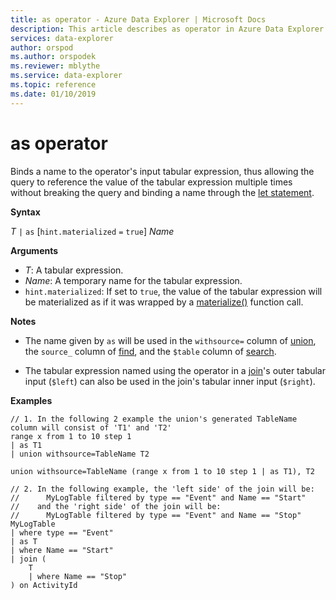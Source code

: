 ```yaml
---
title: as operator - Azure Data Explorer | Microsoft Docs
description: This article describes as operator in Azure Data Explorer.
services: data-explorer
author: orspod
ms.author: orspodek
ms.reviewer: mblythe
ms.service: data-explorer
ms.topic: reference
ms.date: 01/10/2019
---
```

# as operator

Binds a name to the operator's input tabular expression, thus allowing the query
to reference the value of the tabular expression multiple times without breaking
the query and binding a name through the [let statement](letstatement.md).

**Syntax**

*T* `|` `as` [`hint.materialized` `=` `true`] *Name*

**Arguments**

* *T*: A tabular expression.
* *Name*: A temporary name for the tabular expression.
* `hint.materialized`: If set to `true`, the value of the tabular expression will be
  materialized as if it was wrapped by a [materialize()](./materializefunction.md) function
  call.

**Notes**

* The name given by `as` will be used in the `withsource=` column of [union](./unionoperator.md),
  the `source_` column of [find](./findoperator.md),
  and the `$table` column of [search](./searchoperator.md).

* The tabular expression named using the operator in a [join](./joinoperator.md)'s
  outer tabular input (`$left`) can also be used in the join's tabular inner input
  (`$right`).

**Examples**

```kusto
// 1. In the following 2 example the union's generated TableName column will consist of 'T1' and 'T2'
range x from 1 to 10 step 1 
| as T1 
| union withsource=TableName T2

union withsource=TableName (range x from 1 to 10 step 1 | as T1), T2

// 2. In the following example, the 'left side' of the join will be: 
//      MyLogTable filtered by type == "Event" and Name == "Start"
//    and the 'right side' of the join will be: 
//      MyLogTable filtered by type == "Event" and Name == "Stop"
MyLogTable  
| where type == "Event"
| as T
| where Name == "Start"
| join (
    T
    | where Name == "Stop"
) on ActivityId
```